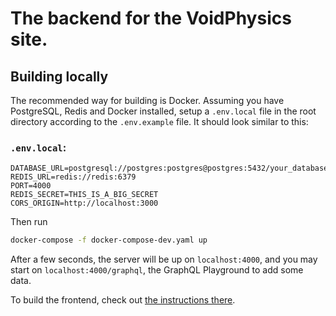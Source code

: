 # The backend for the VoidPhysics site.

## Building locally

The recommended way for building is Docker. Assuming you have PostgreSQL, Redis and Docker installed, setup a `.env.local` file in the root directory according to the `.env.example` file. It should look similar to this:

### `.env.local`:

```
DATABASE_URL=postgresql://postgres:postgres@postgres:5432/your_database_name_here
REDIS_URL=redis://redis:6379
PORT=4000
REDIS_SECRET=THIS_IS_A_BIG_SECRET
CORS_ORIGIN=http://localhost:3000
```

Then run

```bash
docker-compose -f docker-compose-dev.yaml up
```

After a few seconds, the server will be up on `localhost:4000`, and you may start on `localhost:4000/graphql`, the GraphQL Playground to add some data.

To build the frontend, check out [the instructions there](https://github.com/Ptrskay3/void-frontend).
